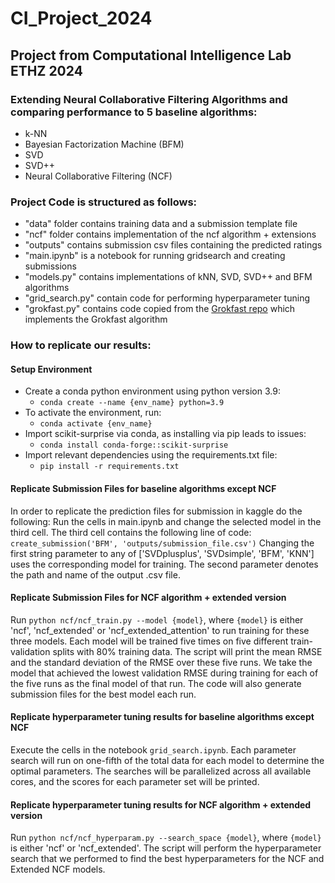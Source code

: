 # CI_Project_2024
## Project from Computational Intelligence Lab ETHZ 2024

### Extending Neural Collaborative Filtering Algorithms and comparing performance to 5 baseline algorithms:

- k-NN
- Bayesian Factorization Machine (BFM)
- SVD
- SVD++
- Neural Collaborative Filtering (NCF)


### Project Code is structured as follows:

- "data" folder contains training data and a submission template file
- "ncf" folder contains implementation of the ncf algorithm + extensions
- "outputs" contains submission csv files containing the predicted ratings
- "main.ipynb" is a notebook for running gridsearch and creating submissions
- "models.py" contains implementations of kNN, SVD, SVD++ and BFM algorithms
- "grid_search.py" contain code for performing hyperparameter tuning
- "grokfast.py" contains code copied from the [Grokfast repo](https://github.com/ironjr/grokfast) which implements the Grokfast algorithm

### How to replicate our results:

#### Setup Environment

- Create a conda python environment using python version 3.9:
  - `conda create --name {env_name} python=3.9`
- To activate the environment, run:
  - `conda activate {env_name}`
- Import scikit-surprise via conda, as installing via pip leads to issues:
  - `conda install conda-forge::scikit-surprise`
- Import relevant dependencies using the requirements.txt file:
  - `pip install -r requirements.txt`
 
#### Replicate Submission Files for baseline algorithms except NCF
In order to replicate the prediction files for submission in kaggle do the following:
Run the cells in main.ipynb and change the selected model in the third cell. The third cell contains the following line of code: 
`create_submission('BFM', 'outputs/submission_file.csv')`
Changing the first string parameter to any of ['SVDplusplus', 'SVDsimple', 'BFM', 'KNN'] uses the corresponding model for training. The second parameter denotes the path and name of the output .csv file.

#### Replicate Submission Files for NCF algorithm + extended version

Run `python ncf/ncf_train.py --model {model}`, where `{model}` is either 'ncf', 'ncf_extended' or 'ncf_extended_attention' to run training for these three models. Each model will be trained five times on five different train-validation splits with 80% training data. The script will print the mean RMSE and the standard deviation of the RMSE over these five runs. We take the model that achieved the lowest validation RMSE during training for each of the five runs as the final model of that run. The code will also generate submission files for the best model each run.

#### Replicate hyperparameter tuning results for baseline algorithms except NCF

Execute the cells in the notebook `grid_search.ipynb`. Each parameter search will run on one-fifth of the total data for each model to determine the optimal parameters. The searches will be parallelized across all available cores, and the scores for each parameter set will be printed.

#### Replicate hyperparameter tuning results for NCF algorithm + extended version

Run `python ncf/ncf_hyperparam.py --search_space {model}`, where `{model}` is either 'ncf' or 'ncf_extended'. The script will perform the hyperparameter search that we performed to find the best hyperparameters for the NCF and Extended NCF models.





